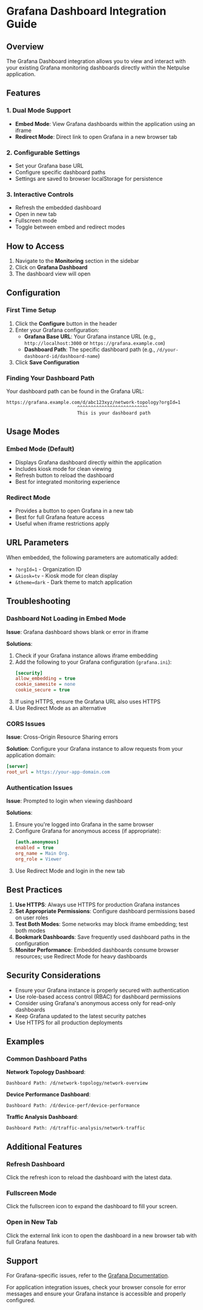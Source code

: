 # Grafana Dashboard Integration Guide

## Overview
The Grafana Dashboard integration allows you to view and interact with your existing Grafana monitoring dashboards directly within the Netpulse application.

## Features

### 1. **Dual Mode Support**
   - **Embed Mode**: View Grafana dashboards within the application using an iframe
   - **Redirect Mode**: Direct link to open Grafana in a new browser tab

### 2. **Configurable Settings**
   - Set your Grafana base URL
   - Configure specific dashboard paths
   - Settings are saved to browser localStorage for persistence

### 3. **Interactive Controls**
   - Refresh the embedded dashboard
   - Open in new tab
   - Fullscreen mode
   - Toggle between embed and redirect modes

## How to Access

1. Navigate to the **Monitoring** section in the sidebar
2. Click on **Grafana Dashboard**
3. The dashboard view will open

## Configuration

### First Time Setup

1. Click the **Configure** button in the header
2. Enter your Grafana configuration:
   - **Grafana Base URL**: Your Grafana instance URL (e.g., `http://localhost:3000` or `https://grafana.example.com`)
   - **Dashboard Path**: The specific dashboard path (e.g., `/d/your-dashboard-id/dashboard-name`)
3. Click **Save Configuration**

### Finding Your Dashboard Path

Your dashboard path can be found in the Grafana URL:
```
https://grafana.example.com/d/abc123xyz/network-topology?orgId=1
                          ^^^^^^^^^^^^^^^^^^^^^^^^^^
                          This is your dashboard path
```

## Usage Modes

### Embed Mode (Default)
- Displays Grafana dashboard directly within the application
- Includes kiosk mode for clean viewing
- Refresh button to reload the dashboard
- Best for integrated monitoring experience

### Redirect Mode
- Provides a button to open Grafana in a new tab
- Best for full Grafana feature access
- Useful when iframe restrictions apply

## URL Parameters

When embedded, the following parameters are automatically added:
- `?orgId=1` - Organization ID
- `&kiosk=tv` - Kiosk mode for clean display
- `&theme=dark` - Dark theme to match application

## Troubleshooting

### Dashboard Not Loading in Embed Mode

**Issue**: Grafana dashboard shows blank or error in iframe

**Solutions**:
1. Check if your Grafana instance allows iframe embedding
2. Add the following to your Grafana configuration (`grafana.ini`):
   ```ini
   [security]
   allow_embedding = true
   cookie_samesite = none
   cookie_secure = true
   ```
3. If using HTTPS, ensure the Grafana URL also uses HTTPS
4. Use Redirect Mode as an alternative

### CORS Issues

**Issue**: Cross-Origin Resource Sharing errors

**Solution**: Configure your Grafana instance to allow requests from your application domain:
```ini
[server]
root_url = https://your-app-domain.com
```

### Authentication Issues

**Issue**: Prompted to login when viewing dashboard

**Solutions**:
1. Ensure you're logged into Grafana in the same browser
2. Configure Grafana for anonymous access (if appropriate):
   ```ini
   [auth.anonymous]
   enabled = true
   org_name = Main Org.
   org_role = Viewer
   ```
3. Use Redirect Mode and login in the new tab

## Best Practices

1. **Use HTTPS**: Always use HTTPS for production Grafana instances
2. **Set Appropriate Permissions**: Configure dashboard permissions based on user roles
3. **Test Both Modes**: Some networks may block iframe embedding; test both modes
4. **Bookmark Dashboards**: Save frequently used dashboard paths in the configuration
5. **Monitor Performance**: Embedded dashboards consume browser resources; use Redirect Mode for heavy dashboards

## Security Considerations

- Ensure your Grafana instance is properly secured with authentication
- Use role-based access control (RBAC) for dashboard permissions
- Consider using Grafana's anonymous access only for read-only dashboards
- Keep Grafana updated to the latest security patches
- Use HTTPS for all production deployments

## Examples

### Common Dashboard Paths

**Network Topology Dashboard**:
```
Dashboard Path: /d/network-topology/network-overview
```

**Device Performance Dashboard**:
```
Dashboard Path: /d/device-perf/device-performance
```

**Traffic Analysis Dashboard**:
```
Dashboard Path: /d/traffic-analysis/network-traffic
```

## Additional Features

### Refresh Dashboard
Click the refresh icon to reload the dashboard with the latest data.

### Fullscreen Mode
Click the fullscreen icon to expand the dashboard to fill your screen.

### Open in New Tab
Click the external link icon to open the dashboard in a new browser tab with full Grafana features.

## Support

For Grafana-specific issues, refer to the [Grafana Documentation](https://grafana.com/docs/).

For application integration issues, check your browser console for error messages and ensure your Grafana instance is accessible and properly configured.


